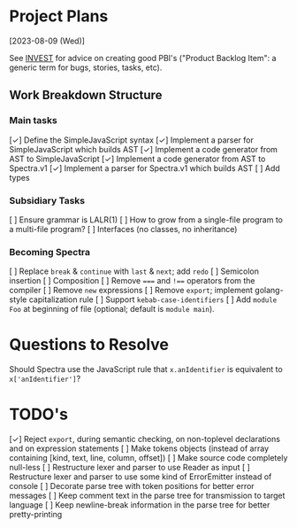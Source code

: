 Project Plans
========================================================================
[2023-08-09 (Wed)]

See [INVEST](https://en.wikipedia.org/wiki/INVEST_(mnemonic)) for advice on
creating good PBI's ("Product Backlog Item": a generic term for bugs,
stories, tasks, etc).


Work Breakdown Structure
------------------------------------------------------------------------

### Main tasks
[✓] Define the SimpleJavaScript syntax
[✓] Implement a parser for SimpleJavaScript which builds AST
[✓] Implement a code generator from AST to SimpleJavaScript
[✓] Implement a code generator from AST to Spectra.v1
[✓] Implement a parser for Spectra.v1 which builds AST
[ ] Add types

### Subsidiary Tasks
[ ] Ensure grammar is LALR(1)
[ ] How to grow from a single-file program to a multi-file program?
[ ] Interfaces (no classes, no inheritance)

### Becoming Spectra
[ ] Replace `break` & `continue` with `last` & `next`; add `redo`
[ ] Semicolon insertion
[ ] Composition
[ ] Remove `===` and `!==` operators from the compiler
[ ] Remove `new` expressions
[ ] Remove `export`; implement golang-style capitalization rule
[ ] Support `kebab-case-identifiers`
[ ] Add `module Foo` at beginning of file (optional; default is `module main`).

Questions to Resolve
========================================================================

Should Spectra use the JavaScript rule that `x.anIdentifier` is equivalent
to `x['anIdentifier']`?


TODO's
========================================================================

[✓] Reject `export`, during semantic checking, on non-toplevel declarations and
    on expression statements
[ ] Make tokens objects (instead of array containing [kind, text, line, column, offset])
[ ] Make source code completely null-less
[ ] Restructure lexer and parser to use Reader as input
[ ] Restructure lexer and parser to use some kind of ErrorEmitter instead of console
[ ] Decorate parse tree with token positions for better error messages
[ ] Keep comment text in the parse tree for transmission to target language
[ ] Keep newline-break information in the parse tree for better pretty-printing
